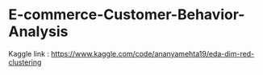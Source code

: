 # E-commerce-Customer-Behavior-Analysis


Kaggle link : https://www.kaggle.com/code/ananyamehta19/eda-dim-red-clustering

